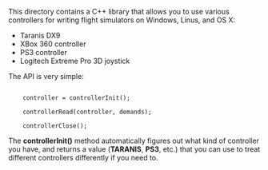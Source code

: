 This directory contains a C++ library that allows you to use various controllers for writing flight simulators
on Windows, Linus, and OS X:

* Taranis DX9
* XBox 360 controller
* PS3 controller
* Logitech Extreme Pro 3D joystick

The API is very simple:

``` controller_t controller; // TARANIS, PS3, XBOX360, etc.

    controller = controllerInit();

    controllerRead(controller, demands);

    controllerClose();
```

The <b>controllerInit()</b> method automatically figures out what kind of controller you have, and returns
a value (<b>TARANIS</b>, <b>PS3</b>, etc.) that you can use to treat different controllers differently if you
need to.
